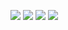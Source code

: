 

![](https://github.com/aadhar54/June2020/blob/master/img/sh.jpg)
![](https://github.com/aadhar54/June2020/blob/master/img/sh2.jpg)
![](https://github.com/aadhar54/June2020/blob/master/img/sh3.png)
![](https://github.com/aadhar54/June2020/blob/master/img/sh4.jpg)


